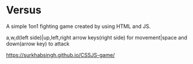 # Versus
A simple 1on1 fighting game created by using HTML and JS.

a,w,d(left side)|up,left,right arrow keys(right side) for movement|space and down(arrow key) to attack 

https://surkhabsingh.github.io/CSSJS-game/

